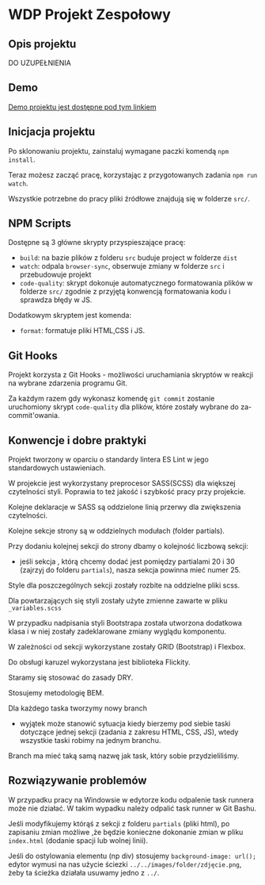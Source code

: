 # WDP Projekt Zespołowy

## Opis projektu

DO UZUPEŁNIENIA

## Demo

[Demo projektu jest dostępne pod tym linkiem ](https://wizardly-shaw-41deb1.netlify.com/)

## Inicjacja projektu

Po sklonowaniu projektu, zainstaluj wymagane paczki komendą `npm install`.

Teraz możesz zacząć pracę, korzystając z przygotowanych zadania `npm run watch`.

Wszystkie potrzebne do pracy pliki źródłowe znajdują się w folderze `src/`.

## NPM Scripts

Dostępne są 3 główne skrypty przyspieszające pracę:

- `build`: na bazie plików z folderu `src` buduje project w folderze `dist`
- `watch`: odpala `browser-sync`, obserwuje zmiany w folderze `src` i przebudowuje projekt
- `code-quality`: skrypt dokonuje automatycznego formatowania plików w folderze `src/`
  zgodnie z przyjętą konwencją formatowania kodu i sprawdza błędy w JS.

Dodatkowym skryptem jest komenda:

- `format`: formatuje pliki HTML,CSS i JS.

## Git Hooks

Projekt korzysta z Git Hooks - możliwości uruchamiania skryptów w reakcji na wybrane zdarzenia programu Git.

Za każdym razem gdy wykonasz komendę `git commit` zostanie uruchomiony skrypt `code-quality`
dla plików, które zostały wybrane do za-commit'owania.

## Konwencje i dobre praktyki

Projekt tworzony w oparciu o standardy lintera ES Lint w jego standardowych ustawieniach.

W projekcie jest wykorzystany preprocesor SASS(SCSS) dla większej czytelności styli. Poprawia to też jakość i szybkość pracy przy projekcie.

Kolejne deklaracje w SASS są oddzielone linią przerwy dla zwiększenia czytelności.

Kolejne sekcje strony są w oddzielnych modułach (folder partials).

Przy dodaniu kolejnej sekcji do strony dbamy o kolejność liczbową sekcji:

- jeśli sekcja , którą chcemy dodać jest pomiędzy partialami 20 i 30 (zajrzyj do folderu `partials`), nasza sekcja powinna mieć numer 25.

Style dla poszczególnych sekcji zostały rozbite na oddzielne pliki scss.

Dla powtarzających się styli zostały użyte zmienne zawarte w pliku `_variables.scss`

W przypadku nadpisania styli Bootstrapa została utworzona dodatkowa klasa i w niej zostały zadeklarowane zmiany wyglądu komponentu.

W zależności od sekcji wykorzystane zostały GRID (Bootstrap) i Flexbox.

Do obsługi karuzel wykorzystana jest biblioteka Flickity.

Staramy się stosować do zasady DRY.

Stosujemy metodologię BEM.

Dla każdego taska tworzymy nowy branch

- wyjątek może stanowić sytuacja kiedy bierzemy pod siebie taski dotyczące jednej sekcji (zadania z zakresu HTML, CSS, JS), wtedy wszystkie taski robimy na jednym branchu.

Branch ma mieć taką samą nazwę jak task, który sobie przydzieliliśmy.

## Rozwiązywanie problemów

W przypadku pracy na Windowsie w edytorze kodu odpalenie task runnera może nie działać. W takim wypadku należy odpalić task runner w Git Bashu.

Jeśli modyfikujemy którąś z sekcji z folderu `partials` (pliki html), po zapisaniu zmian możliwe ,że będzie konieczne dokonanie zmian w pliku `index.html` (dodanie spacji lub wolnej linii).

Jeśli do ostylowania elementu (np div) stosujemy `background-image: url();` edytor wymusi na nas użycie ściezki `../../images/folder/zdjęcie.png`, żeby ta ścieżka działała usuwamy jedno z `../`.
